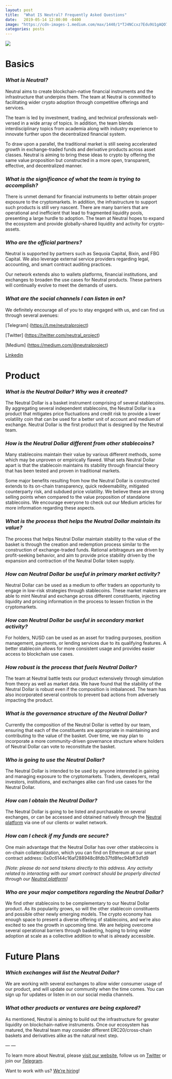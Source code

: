 ```yaml
---
layout: post
title:  "What IS Neutral? Frequently Asked Questions"
date:   2019-05-14 12:00:00 -0400
image: "https://cdn-images-1.medium.com/max/1440/1*TJ4NCcxz7Edu9U1gAQO7xw.jpeg"
categories: posts
---
```


![](https://cdn-images-1.medium.com/max/1440/1*TJ4NCcxz7Edu9U1gAQO7xw.jpeg)

# Basics

### *What is Neutral?*

Neutral aims to create blockchain-native financial instruments and the infrastructure that underpins them. The team at Neutral is committed to facilitating wider crypto adoption through competitive offerings and services.

The team is led by investment, trading, and technical professionals well-versed in a wide array of topics. In addition, the team blends interdisciplinary topics from academia along with industry experience to innovate further upon the decentralized financial system.

To draw upon a parallel, the traditional market is still seeing accelerated growth in exchange-traded funds and derivative products across asset classes. Neutral is aiming to bring these ideas to crypto by offering the same value proposition but constructed in a more open, transparent, effective, and decentralized manner.

### *What is the significance of what the team is trying to accomplish?*

There is unmet demand for financial instruments to better obtain proper exposure to the cryptomarkets. In addition, the infrastructure to support such products is still very nascent. There are many barriers that are operational and inefficient that lead to fragmented liquidity pools, presenting a large hurdle to adoption. The team at Neutral hopes to expand the ecosystem and provide globally-shared liquidity and activity for crypto-assets.

### *Who are the official partners?*
Neutral is supported by partners such as Sequoia Capital, Bixin, and FBG Capital. We also leverage external service providers regarding legal, accounting, and smart contract auditing practices.

Our network extends also to wallets platforms, financial institutions, and exchanges to broaden the use cases for Neutral products. These partners will continually evolve to meet the demands of users.

### *What are the social channels I can listen in on?*
We definitely encourage all of you to stay engaged with us, and can find us through several avenues:

[Telegram] (https://t.me/neutralproject)

[Twitter] (https://twitter.com/neutral_project)

[Medium] (https://medium.com/@neutralproject)

[Linkedin]( https://www.linkedin.com/company/neutralproject/)

# Product

### *What is the Neutral Dollar? Why was it created?*
The Neutral Dollar is a basket instrument comprising of several stablecoins. By aggregating several independent stablecoins, the Neutral Dollar is a product that mitigates price fluctuations and credit risk to provide a lower volatility coin that can be used for a better unit of account and medium of exchange. Neutral Dollar is the first product that is designed by the Neutral team.

### *How is the Neutral Dollar different from other stablecoins?*
Many stablecoins maintain their value by various different methods, some which may be unproven or empirically flawed. What sets Neutral Dollar apart is that the stablecoin maintains its stability through financial theory that has been tested and proven in traditional markets. 

Some major benefits resulting from how the Neutral Dollar is constructed extends to its on-chain transparency, quick redeemability, mitigated counterparty risk, and subdued price volatility. We believe these are strong selling points when compared to the value proposition of standalone stablecoins. We encourage everyone to check out our Medium articles for more information regarding these aspects.

### *What is the process that helps the Neutral Dollar maintain its value?*
The process that helps Neutral Dollar maintain stability to the value of the basket is through the creation and redemption process similar to the construction of exchange-traded funds. Rational arbitrageurs are driven by profit-seeking behavior, and aim to provide price stability driven by the expansion and contraction of the Neutral Dollar token supply. 

### *How can Neutral Dollar be useful in primary market activity?*
Neutral Dollar can be used as a medium to offer traders an opportunity to engage in low-risk strategies through stablecoins. These market makers are able to mint Neutral and exchange across different constituents, injecting liquidity and pricing information in the process to lessen friction in the cryptomarkets.

### *How can Neutral Dollar be useful in secondary market activity?*
For holders, NUSD can be used as an asset for trading purposes, position management, payments, or lending services due to its qualifying features. A better stablecoin allows for more consistent usage and provides easier access to blockchain use cases.

### *How robust is the process that fuels Neutral Dollar?*
The team at Neutral battle tests our product extensively through simulation from theory as well as market data. We have found that the stability of the Neutral Dollar is robust even if the composition is imbalanced. The team has also incorporated several controls to prevent bad actions from adversely impacting the product.

### *What is the governance structure of the Neutral Dollar?*
Currently the composition of the Neutral Dollar is vetted by our team, ensuring that each of the constituents are appropriate in maintaining and contributing to the value of the basket. Over time, we may plan to incorporate a more community-driven governance structure where holders of Neutral Dollar can vote to reconstitute the basket.

### *Who is going to use the Neutral Dollar?*
The Neutral Dollar is intended to be used by anyone interested in gaining and managing exposure to the cryptomarkets. Traders, developers, retail investors, institutions, and exchanges alike can find use cases for the Neutral Dollar.

### *How can I obtain the Neutral Dollar?*
The Neutral Dollar is going to be listed and purchasable on several exchanges, or can be accessed and obtained natively through the [Neutral platform](https://neutralproject.com/download.html) via one of our clients or wallet network.

### *How can I check if my funds are secure?*
One main advantage that the Neutral Dollar has over other stablecoins is on-chain collateralization, which you can find on Ethereum at our smart contract address: 0x0c6144c16af288948c8fdb37fd8fec94bff3d1d9

*[Note: please do not send tokens directly to this address. Any activity related to interacting with our smart contract should be properly directed through our [Neutral platform](https://neutralproject.com/download.html)]*

### *Who are your major competitors regarding the Neutral Dollar?*
We find other stablecoins to be complementary to our Neutral Dollar product. As its popularity grows, so will the other stablecoin constituents and possible other newly emerging models. The crypto economy has enough space to present a diverse offering of stablecoins, and we’re also excited to see the growth in upcoming time. We are helping overcome several operational barriers through basketing, hoping to bring wider adoption at scale as a collective addition to what is already accessible.

# Future Plans
### *Which exchanges will list the Neutral Dollar?*
We are working with several exchanges to allow wider consumer usage of our product, and will update our community when the time comes. You can sign up for updates or listen in on our social media channels.

### *What other products or ventures are being explored?*
As mentioned, Neutral is aiming to build out the infrastructure for greater liquidity on blockchain-native instruments. Once our ecosystem has matured, the Neutral team may consider different ERC20/cross-chain baskets and derivatives alike as the natural next step.


— —

To learn more about Neutral, please [visit our
website](http://www.neutralproject.com/), follow us on
[Twitter](https://twitter.com/neutral_project) or join our
[Telegram](https://t.me/neutralproject).

Want to work with us? [We’re hiring](https://angel.co/neutral-1)!
